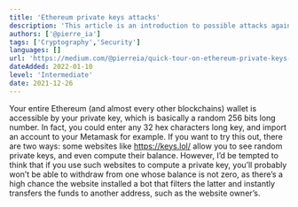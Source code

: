 ```yaml
---
title: 'Ethereum private keys attacks'
description: 'This article is an introduction to possible attacks against cryptography algorithms used in blockchains and is to arouse your curiosity about cryptography.'
authors: ['@pierre_ia']
tags: ['Cryptography','Security']
languages: []
url: 'https://medium.com/@pierreia/quick-tour-on-ethereum-private-keys-attacks-3082846b7632'
dateAdded: 2022-01-10
level: 'Intermediate'
date: 2021-12-26
---
```


Your entire Ethereum (and almost every other blockchains) wallet is accessible by your private key, which is basically a random 256 bits long number. In fact, you could enter any 32 hex characters long key, and import an account to your Metamask for example. If you want to try this out, there are two ways: some websites like https://keys.lol/ allow you to see random private keys, and even compute their balance. However, I’d be tempted to think that if you use such websites to compute a private key, you’ll probably won’t be able to withdraw from one whose balance is not zero, as there’s a high chance the website installed a bot that filters the latter and instantly transfers the funds to another address, such as the website owner’s.